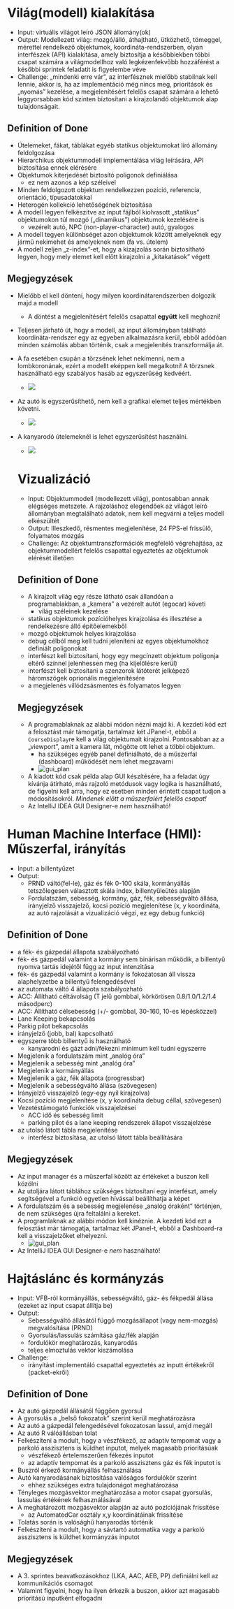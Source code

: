 # Világ(modell) kialakítása

* Input: virtuális világot leíró JSON állomány(ok)
* Output: Modellezett világ: mozgó/álló, áthajtható, ütközhető, tömeggel, mérettel rendelkező objektumok, koordináta-rendszerben, olyan interfészek (API) kialakítása, amely biztosítja a későbbiekben többi csapat számára a világmodellhoz való legkézenfekvőbb hozzáférést a későbbi sprintek feladatit is figyelembe véve
* Challenge: „mindenki erre vár”, az interfésznek mielőbb stabilnak kell lennie, akkor is, ha az implementáció még nincs meg, prioritások és „nyomás” kezelése, a megjelenítésért felelős csapat számára a lehető leggyorsabban kód szinten biztosítani a kirajzolandó objektumok alap tulajdonságait.


## Definition of Done

- Útelemeket, fákat, táblákat egyéb statikus objektumokat líró állomány feldolgozása
- Hierarchikus objektummodell implementálása világ leírására, API biztosítása ennek elérésére
- Objektumok kiterjedését biztosító poligonok definiálása
    - ez nem azonos a kép széleivel
- Minden feldolgozott objektum rendelkezzen pozíció, referencia, orientáció, típusadatokkal
- Heterogén kollekció lehetőségének biztosítása
- A modell legyen felkészítve az input fájlból kiolvasott „statikus” objektumokon túl mozgó („dinamikus”) objektumok kezelésére is
    - vezérelt autó, NPC (non-player-character) autó, gyalogos
- A modell tegyen különbséget azon objektumok között amelyeknek egy jármű nekimehet és amelyeknek nem (fa vs. útelem)
- A modell zeljen „z-index”-et, hogy a kizajzolás során biztosítható legyen, hogy mely elemet kell előtt kirajzolni a „kitakatások” végett


## Megjegyzések

* Mielőbb el kell dönteni, hogy milyen koordinátarendszerben dolgozik majd a modell
    * A döntést a megjelenítésért felelős csapattal **együtt** kell meghozni!
* Teljesen járható út, hogy a modell, az input állományban található koordináta-rendszer egy az egyeben alkalmazásra kerül, ebből adódóan minden számolás abban történik, csak a megjelenítés transzformálja át.
* A fa esetében csupán a törzsének lehet nekimenni, nem a lombkoronának, ezért a modellt eképpen kell megalkotni! A törzsnek használható egy szabályos hasáb az egyszerűség kedvéért.
    * ![](https://raw.githubusercontent.com/szfmv2019-tavasz/handout/master/src/images/tree_collidable.png)
* Az autó is egyszerűsíthető, nem kell a grafikai elemet teljes mértékben követni.
    * ![](https://raw.githubusercontent.com/szfmv2019-tavasz/handout/master/src/images/car_simplified_polygon_model.png)
* A kanyarodó útelemeknél is lehet egyszerűsítést használni.
    * ![](https://raw.githubusercontent.com/szfmv2019-tavasz/handout/master/src/images/90left_polygon.png)


    # Vizualizáció

    * Input: Objektummodell (modellezett világ), pontosabban annak elégséges metszete. A rajzoláshoz elegendőek az világot leíró állományban megtalálható adatok, nem kell megvárni a teljes modell elkészültét
    * Output: Illeszkedő, résmentes megjelenítése, 24 FPS-el frissülő, folyamatos mozgás
    * Challenge: Az objektumtranszformációk megfelelő végrehajtása, az objektummodellért felelős csapattal egyeztetés az objektumok elérését illetően

    ## Definition of Done

    - A kirajzolt világ egy része látható csak állandóan a programablakban, a „kamera” a vezérelt autót (egocar) követi
        - világ széleinek kezelése
    - statikus objektumok pozícióhelyes kirajzolása és illesztése a rendelkezésre álló építőelemekből
    - mozgó objektumok helyes kirajzolása
    - debug célból meg kell tudni jeleníteni az egyes objektumokhoz definiált poligonokat
    - interfészt kell biztosítani, hogy egy megcínzett objektum poligonja eltérő színnel jelenhessen meg (ha kijelölésre kerül)
    - interfészt kell biztosítani a szenzorok látóterét jelképező háromszögek oprionális megjelenítésére
    - a megjelenés villódzsásmentes és folyamatos legyen


    ## Megjegyzések

    * A programablaknak az alábbi módon nézni majd ki. A kezdeti kód ezt a felosztást már támogatja, tartalmaz két JPanel-t, ebből a `CourseDisplay`re kell a világ objektumait kirajzolni. Pontosabban az a „viewport”, amit a kamera lát, mögötte ott lehet a többi objektum.
        - ha szükséges egyéb panel definiálható, de a műszerfal (dashboard) működését nem lehet megzavarni
        - ![gui_plan](https://raw.githubusercontent.com/szfmv2019-tavasz/handout/master/src/images/gui_plan_course_display.png)
    * A kiadott kód csak példa alap GUI készítésére, ha a feladat úgy kívánja átírható, más rajzoló metódusok vagy logika is használható, de figyelni kell arra, hogy ez esetben minden érintett csapat tudjon a módosításokról. _Mindenek előtt a műszerfalért felelős csapat!_
    * Az IntelliJ IDEA GUI Designer-e *nem* használható!


# Human Machine Interface (HMI): Műszerfal, irányítás

* Input: a billentyűzet
* Output:
    - PRND váltó(fel-le), gáz és fék 0-100 skála, kormányállás tetszőlegesen választott skála index, billentyűleütés alapján
    - Fordulatszám, sebesség, kormány, gáz, fék, sebességváltó állása, irányjelző visszajelző, kocsi pozíció megjelenítése (x, y koordináta, az autó rajzolását a vizualizáció végzi, ez egy debug funkció)

## Definition of Done

- a fék- és gázpedál állapota szabályozható
- fék- és gázpedál valamint a kormány sem binárisan működik, a billentyű nyomva tartás idejétől függ az input intenzitása
- fék- és gázpedál valamint a kormány is fokozatosan áll vissza alaphelyzetbe a billentyű felengedésével
- az automata váltó 4 állapota szabályozható
- ACC: Állítható céltávolság (T jelű gombbal, körkörösen 0.8/1.0/1.2/1.4 másodperc)
- ACC: Állítható célsebesség (+/- gombbal, 30-160, 10-es lépésközzel)
- Lane Keeping bekapcsolás
- Parkig pilot bekapcsolás
- irányjelző (jobb, bal) kapcsolható
- egyszerre több billentyű is használható
    - kanyarodni és gázt adni/fékezni minimum kell tudni egyszerre
- Megjelenik a fordulatszám mint „analóg óra”
- Megjelenik a sebesség mint „analóg óra”
- Megjelenik a kormányállás
- Megjelenik a gáz, fék állapota (progressbar)
- Megjelenik a sebességváltó állása (szövegesen)
- Irányjelző visszajelző (egy-egy nyíl kirajzolva)
- Kocsi pozíció megjelenítése (x, y koordináta debug céllal, szövegesen)
- Vezetéstámogató funkciók visszajelzései
    - ACC idő és sebesség limit
    - parking pilot és a lane keeping rendszerek állapot visszajelzése
- az utolsó látott tábla megjelenítése
    - interfész biztosítása, az utolsó látott tábla beállítására

## Megjegyzések

- Az input manager és a műszerfal között az értékeket a buszon kell közölni
- Az utoljára látott táblához szükséges biztosítani egy interfészt, amely segítségével a funkció egyetlen hívással beállíthatja a képet
- A fordulatszám és a sebesség megjelenése „analóg óraként” történjen, de nem szükséges újra feltalálni a kereket.
- A programlaknak az alábbi módon kell kinéznie. A kezdeti kód ezt a felosztást már támogatja, tartalmaz két JPanel-t, ebből a Dashboard-ra kell a visszajelzőket elhelyezni.
    - ![gui_plan](https://raw.githubusercontent.com/szfmv2019-tavasz/handout/master/src/images/gui_plan.png)
- Az IntelliJ IDEA GUI Designer-e *nem* használható!


# Hajtáslánc és kormányzás

- Input: VFB-ról kormányállás, sebességváltó, gáz- és fékpedál állása (ezeket az input csapat állítja be)
- Output:
    - Sebességváltó állásától függő mozgásállapot (vagy nem-mozgás) megvalósítása (PRND)
    - Gyorsulás/lassulás számítása gáz/fék alapján
    - fordulókör meghatározás, kanyarodás
    - teljes elmoztulás vektor kiszámolása
- Challenge:
    - irányítást implementáló csapattal egyeztetés az inputt értékekről (packet-ekről)


## Definition of Done

- Az autó gázpedál állásától függően gyorsul
- A gyorsulás a „belső fokozatok” szerint kerül meghatározásra
- Az autó a gázpedál felengedésével fokozatosan lassul, amjd megáll
- Az autó R válóállásban tolat
- Felkészíteni a modult, hogy a vészfékező, az adaptív tempomat vagy a parkoló asszisztens is küldhet inputot, melyek magasabb prioritásúak
    - vészfékező értelemszerűen fékezés inputot
    - az adaptív tempomat és a parkoló asszisztens gáz és fék inputot is
- Buszról érkező kormányállás felhasználása
- Autó kanyarodásának biztosítása valóságos fordulókör szerint
    - ehhez szükséges extra tulajdonágot meghatározása
- Tényleges mozgásvektor meghatározása a motor csapat gyorsulás, lassulás értékének felhasználásával
- A meghatározott mozgásvektor alapján az autó pozíciójának frissítése
    - az AutomatedCar osztály x,y koordinátáinak frissítése
- Tolatás során is valósághű hanyarodás történik
- Felkészíteni a modult, hogy a sávtartó automatika vagy a parkoló asszisztens is küldhet kormányzás inputot

## Megjegyzések

- A 3. sprintes beavatkozásokhoz (LKA, AAC, AEB, PP) definiálni kell az kommunikációs csomagot
- Valamint figyelni, hogy ha ilyen érkezik a buszon, akkor azt magasabb prioritású inputként elfogadni
